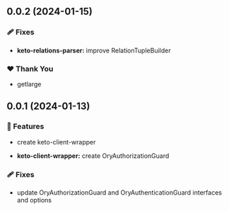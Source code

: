 ## 0.0.2 (2024-01-15)


### 🩹 Fixes

- **keto-relations-parser:** improve RelationTupleBuilder


### ❤️  Thank You

- getlarge

## 0.0.1 (2024-01-13)


### 🚀 Features

- create keto-client-wrapper

- **keto-client-wrapper:** create OryAuthorizationGuard


### 🩹 Fixes

- update OryAuthorizationGuard and OryAuthenticationGuard interfaces and options
